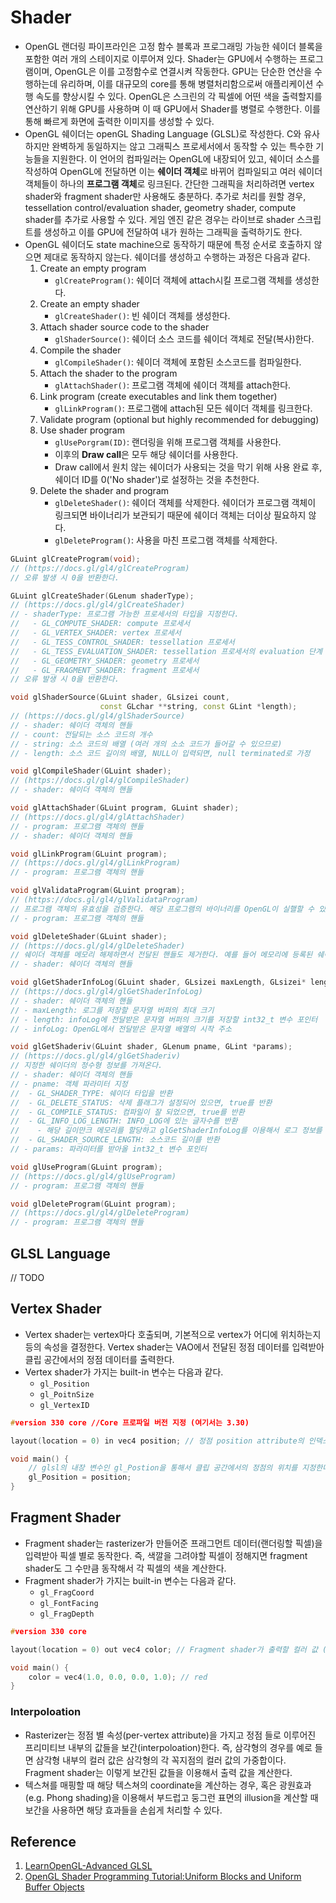 # Shader

- OpenGL 랜더링 파이프라인은 고정 함수 블록과 프로그래밍 가능한 쉐이더 블록을 포함한 여러 개의 스테이지로 이루어져 있다. Shader는 GPU에서 수행하는 프로그램이며, OpenGL은 이를 고정함수로 연결시켜 작동한다. GPU는 단순한 연산을 수행하는데 유리하며, 이를 대규모의 core를 통해 병렬처리함으로써 애플리케이션 수행 속도를 향상시킬 수 있다. OpenGL은 스크린의 각 픽셀에 어떤 색을 출력할지를 연산하기 위해 GPU를 사용하며 이 때 GPU에서 Shader를 병렬로 수행한다. 이를 통해 빠르게 화면에 출력한 이미지를 생성할 수 있다.
- OpenGL 쉐이더는 openGL Shading Language (GLSL)로 작성한다. C와 유사하지만 완벽하게 동일하지는 않고 그래픽스 프로세서에서 동작할 수 있는 특수한 기능들을 지원한다. 이 언어의 컴파일러는 OpenGL에 내장되어 있고, 쉐이더 소스를 작성하여 OpenGL에 전달하면 이는 **쉐이더 객체**로 바뀌어 컴파일되고 여러 쉐이더 객체들이 하나의 **프로그램 객체**로 링크된다. 간단한 그래픽을 처리하려면 vertex shader와 fragment shader만 사용해도 충분하다. 추가로 처리를 원할 경우, tessellation control/evaluation shader, geometry shader, compute shader를 추가로 사용할 수 있다. 게임 엔진 같은 경우는 라이브로 shader 스크립트를 생성하고 이를 GPU에 전달하여 내가 원하는 그래픽을 출력하기도 한다.
- OpenGL 쉐이더도 state machine으로 동작하기 때문에 특정 순서로 호출하지 않으면 제대로 동작하지 않는다. 쉐이더를 생성하고 수행하는 과정은 다음과 같다.
  1. Create an empty program
     - `glCreateProgram()`: 쉐이더 객체에 attach시킬 프로그램 객체를 생성한다.
  1. Create an empty shader
     - `glCreateShader()`: 빈 쉐이더 객체를 생성한다.
  1. Attach shader source code to the shader
     - `glShaderSource()`: 쉐이더 소스 코드를 쉐이더 객체로 전달(복사)한다.
  1. Compile the shader
     - `glCompileShader()`: 쉐이더 객체에 포함된 소스코드를 컴파일한다.
  1. Attach the shader to the program
     - `glAttachShader()`: 프로그램 객체에 쉐이더 객체를 attach한다.
  1. Link program (create executables and link them together)
     - `glLinkProgram()`: 프로그램에 attach된 모든 쉐이더 객체를 링크한다.
  1. Validate program (optional but highly recommended for debugging)
  1. Use shader program
     - `glUsePorgram(ID)`: 랜더링을 위해 프로그램 객체를 사용한다.
     - 이후의 **Draw call**은 모두 해당 쉐이더를 사용한다.
     - Draw call에서 원치 않는 쉐이더가 사용되는 것을 막기 위해 사용 완료 후, 쉐이더 ID를  0('No shader')로 설정하는 것을 추천한다.
  1. Delete the shader and program
     - `glDeleteShader()`: 쉐이더 객체를 삭제한다. 쉐이더가 프로그램 객체이 링크되면 바이너리가 보관되기 때문에 쉐이더 객체는 더이상 필요하지 않다.
     - `glDeleteProgram()`: 사용을 마친 프로그램 객체를 삭제한다.

```c++
GLuint glCreateProgram(void);
// (https://docs.gl/gl4/glCreateProgram)
// 오류 발생 시 0을 반환한다.

GLuint glCreateShader(GLenum shaderType);
// (https://docs.gl/gl4/glCreateShader)
// - shaderType: 프로그램 가능한 프로세서의 타입을 지정한다.
//   - GL_COMPUTE_SHADER: compute 프로세서
//   - GL_VERTEX_SHADER: vertex 프로세서
//   - GL_TESS_CONTROL_SHADER: tessellation 프로세서
//   - GL_TESS_EVALUATION_SHADER: tessellation 프로세서의 evaluation 단계
//   - GL_GEOMETRY_SHADER: geometry 프로세서
//   - GL_FRAGMENT_SHADER: fragment 프로세서
// 오류 발생 시 0을 반환한다.

void glShaderSource(GLuint shader, GLsizei count, 
                    const GLchar **string, const GLint *length);
// (https://docs.gl/gl4/glShaderSource)
// - shader: 쉐이더 객체의 핸들
// - count: 전달되는 소스 코드의 개수
// - string: 소스 코드의 배열 (여러 개의 소소 코드가 들어갈 수 있으므로)
// - length: 소스 코드 길이의 배열, NULL이 입력되면, null terminated로 가정

void glCompileShader(GLuint shader);
// (https://docs.gl/gl4/glCompileShader)
// - shader: 쉐이더 객체의 핸들

void glAttachShader(GLuint program, GLuint shader);
// (https://docs.gl/gl4/glAttachShader)
// - program: 프로그램 객체의 핸들
// - shader: 쉐이더 객체의 핸들

void glLinkProgram(GLuint program);
// (https://docs.gl/gl4/glLinkProgram)
// - program: 프로그램 객체의 핸들

void glValidataProgram(GLuint program);
// (https://docs.gl/gl4/glValidataProgram)
// 프로그램 객체의 유효성을 검증한다. 해당 프로그램의 바이너리를 OpenGL이 실핼할 수 있는지를 검증한다.
// - program: 프로그램 객체의 핸들

void glDeleteShader(GLuint shader);
// (https://docs.gl/gl4/glDeleteShader)
// 쉐이더 객체를 메모리 해제하면서 전달된 핸들도 제거한다. 예를 들어 메모리에 등록된 쉐이더 객체 ID가 1, 2, 3이 있을 때 1을 제거할 경우, 다음에 생성한 쉐이더 객체 ID는 1로 할당
// - shader: 쉐이더 객체의 핸들

void glGetShaderInfoLog(GLuint shader, GLsizei maxLength, GLsizei* length, GLchar* infoLog);
// (https://docs.gl/gl4/glGetShaderInfoLog)
// - shader: 쉐이더 객체의 핸들
// - maxLength: 로그를 저장할 문자열 버퍼의 최대 크기
// - length: infoLog에 전달받은 문자열 버퍼의 크기를 저장할 int32_t 변수 포인터
// - infoLog: OpenGL에서 전달받은 문자열 배열의 시작 주소

void glGetShaderiv(GLuint shader, GLenum pname, GLint *params);
// (https://docs.gl/gl4/glGetShaderiv)
// 지정한 쉐이더의 정수형 정보를 가져온다.
// - shader: 쉐이더 객체의 핸들
// - pname: 객체 파라미터 지정
//  - GL_SHADER_TYPE: 쉐이더 타입을 반환
//  - GL_DELETE_STATUS: 삭제 플래그가 설정되어 있으면, true를 반환
//  - GL_COMPILE_STATUS: 컴파일이 잘 되었으면, true를 반환
//  - GL_INFO_LOG_LENGTH: INFO_LOG에 있는 글자수를 반환
//    - 해당 길이만크 메모리를 할당하고 glGetShaderInfoLog를 이용해서 로그 정보를 가져올 수 있다.
//  - GL_SHADER_SOURCE_LENGTH: 소스코드 길이를 반환
// - params: 파라미터를 받아올 int32_t 변수 포인터

void glUseProgram(GLuint program);
// (https://docs.gl/gl4/glUseProgram)
// - program: 프로그램 객체의 핸들

void glDeleteProgram(GLuint program);
// (https://docs.gl/gl4/glDeleteProgram)
// - program: 프로그램 객체의 핸들

```

## GLSL Language

// TODO

## Vertex Shader

- Vertex shader는 vertex마다 호출되며, 기본적으로 vertex가 어디에 위치하는지 등의 속성을 결정한다. Vertex shader는 VAO에서 전달된 정점 데이터를 입력받아 클립 공간에서의 정점 데이터를 출력한다.
- Vertex shader가 가지는 built-in 변수는 다음과 같다.
  - `gl_Position`
  - `gl_PoitnSize`
  - `gl_VertexID`

```c
#version 330 core //Core 프로파일 버전 지정 (여기서는 3.30)

layout(location = 0) in vec4 position; // 정점 position attribute의 인덱스를 location에 전달

void main() {
    // glsl의 내장 변수인 gl_Postion을 통해서 클립 공간에서의 정점의 위치를 지정한다.
    gl_Position = position;
}
```

## Fragment Shader

- Fragment shader는 rasterizer가 만들어준 프래그먼트 데이터(랜더링할 픽셀)을 입력받아 픽셀 별로 동작한다. 즉, 색깔을 그려야할 픽셀이 정해지면 fragment shader도 그 수만큼 동작해서 각 픽셀의 색을 계산한다.
- Fragment shader가 가지는 built-in 변수는 다음과 같다.
  - `gl_FragCoord`
  - `gl_FontFacing`
  - `gl_FragDepth`

```c
#version 330 core

layout(location = 0) out vec4 color; // Fragment shader가 출력할 컬러 값 (일반적으로 location을 0으로 지정한다.)

void main() {
    color = vec4(1.0, 0.0, 0.0, 1.0); // red
}
```

### Interpoloation

- Rasterizer는 정점 별 속성(per-vertex attribute)을 가지고 정점 들로 이루어진 프리미티브 내부의 값들을 보간(interpoloation)한다. 즉, 삼각형의 경우를 예로 들면 삼각형 내부의 컬러 값은 삼각형의 각 꼭지점의 컬러 값의 가중합이다. Fragment shader는 이렇게 보간된 값들을 이용해서 출력 값을 계산한다.
- 텍스쳐를 매핑할 때 해당 텍스쳐의 coordinate을 계산하는 경우, 혹은 광원효과 (e.g. Phong shading)을 이용해서 부드럽고 둥그런 표면의 illusion을 계산할 때 보간을 사용하면 해당 효과들을 손쉽게 처리할 수 있다.

## Reference

1. [LearnOpenGL-Advanced GLSL](https://learnopengl.com/Advanced-OpenGL/Advanced-GLSL)
1. [OpenGL Shader Programming Tutorial:Uniform Blocks and Uniform Buffer Objects](https://youtu.be/s4UHxFjQji4?si=qAdyeKeTr3Asy_6L)
